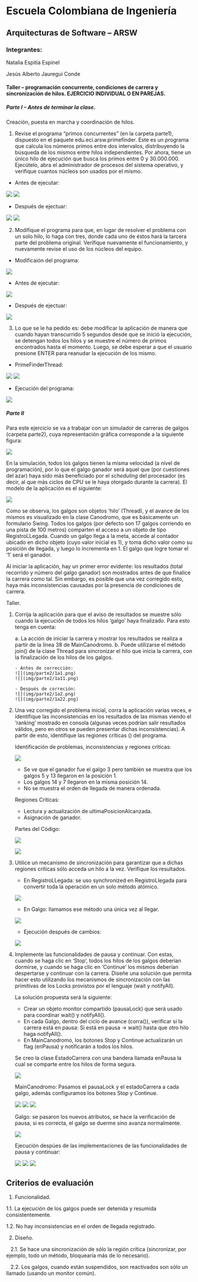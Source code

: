 # Escuela Colombiana de Ingeniería
## Arquitecturas de Software – ARSW

### Integrantes:
Natalia Espitia Espinel

Jesús Alberto Jauregui Conde

#### Taller – programación concurrente, condiciones de carrera y sincronización de hilos. EJERCICIO INDIVIDUAL O EN PAREJAS.

##### Parte I – Antes de terminar la clase.

Creación, puesta en marcha y coordinación de hilos.

1. Revise el programa “primos concurrentes” (en la carpeta parte1), dispuesto en el paquete edu.eci.arsw.primefinder. Este es un programa que calcula los números primos entre dos intervalos, distribuyendo la búsqueda de los mismos entre hilos independientes. Por ahora, tiene un único hilo de ejecución que busca los primos entre 0 y 30.000.000. Ejecútelo, abra el administrador de procesos del sistema operativo, y verifique cuantos núcleos son usados por el mismo.

- Antes de ejecutar:

![](img/parte1/antesEjec.png)
![](img/parte1/antesEjec2.png)

- Después de ejectuar:

![](img/parte1/despuesEjec.png)
![](img/parte1/despuesEjec2.png)

2. Modifique el programa para que, en lugar de resolver el problema con un solo hilo, lo haga con tres, donde cada uno de éstos hará la tarcera parte del problema original. Verifique nuevamente el funcionamiento, y nuevamente revise el uso de los núcleos del equipo.

- Modificaión del programa:

![](img/parte1/mainMod.png)

- Antes de ejecutar:

![](img/parte1/2antesEjec.png)

- Después de ejectuar:

![](img/parte1/2despuesEjec.png)

3. Lo que se le ha pedido es: debe modificar la aplicación de manera que cuando hayan transcurrido 5 segundos desde que se inició la ejecución, se detengan todos los hilos y se muestre el número de primos encontrados hasta el momento. Luego, se debe esperar a que el usuario presione ENTER para reanudar la ejecución de los mismo.

- PrimeFinderThread:

![](img/parte1/prime1.png)
![](img/parte1/prime2.png)

- Ejecución del programa:

![](img/parte1/main1.png)

##### Parte II 

Para este ejercicio se va a trabajar con un simulador de carreras de galgos (carpeta parte2), cuya representación gráfica corresponde a la siguiente figura:

![](./img/media/image1.png)

En la simulación, todos los galgos tienen la misma velocidad (a nivel de programación), por lo que el galgo ganador será aquel que (por cuestiones del azar) haya sido más beneficiado por el *scheduling* del
procesador (es decir, al que más ciclos de CPU se le haya otorgado durante la carrera). El modelo de la aplicación es el siguiente:

![](./img/media/image2.png)

Como se observa, los galgos son objetos ‘hilo’ (Thread), y el avance de los mismos es visualizado en la clase Canodromo, que es básicamente un formulario Swing. Todos los galgos (por defecto son 17 galgos corriendo en una pista de 100 metros) comparten el acceso a un objeto de tipo
RegistroLLegada. Cuando un galgo llega a la meta, accede al contador ubicado en dicho objeto (cuyo valor inicial es 1), y toma dicho valor como su posición de llegada, y luego lo incrementa en 1. El galgo que
logre tomar el ‘1’ será el ganador.

Al iniciar la aplicación, hay un primer error evidente: los resultados (total recorrido y número del galgo ganador) son mostrados antes de que finalice la carrera como tal. Sin embargo, es posible que una vez corregido esto, haya más inconsistencias causadas por la presencia de condiciones de carrera.

Taller.

1.  Corrija la aplicación para que el aviso de resultados se muestre
    sólo cuando la ejecución de todos los hilos ‘galgo’ haya finalizado.
    Para esto tenga en cuenta:

    a.  La acción de iniciar la carrera y mostrar los resultados se realiza a partir de la línea 38 de MainCanodromo.
    b.  Puede utilizarse el método join() de la clase Thread para sincronizar el hilo que inicia la carrera, con la finalización de los hilos de los galgos.

        - Antes de corrección:
        ![](img/parte2/1a1.png)
        ![](img/parte2/1a11.png)

        - Después de correción:
        ![](img/parte2/1a2.png)
        ![](img/parte2/1a22.png)

2.  Una vez corregido el problema inicial, corra la aplicación varias
    veces, e identifique las inconsistencias en los resultados de las
    mismas viendo el ‘ranking’ mostrado en consola (algunas veces
    podrían salir resultados válidos, pero en otros se pueden presentar
    dichas inconsistencias). A partir de esto, identifique las regiones
    críticas () del programa.

    Identificación de problemas, inconsistencias y regiones criticas:

    ![](img/parte2/2_1.png)

    - Se ve que el ganador fue el galgo 3 pero también se muestra que los galgos 5 y 13 llegaron en la posición 1.
    - Los galgos 14 y 7 llegaron en la misma posición 14.
    - No se muestra el orden de llegada de manera ordenada.

    Regiones Críticas:

    - Lectura y actualización de ultimaPosicionAlcanzada.
    - Asignación de ganador.

    Partes del Código:

    ![](img/parte2/2_2.png)
    
    ![](img/parte2/2_3.png)

3.  Utilice un mecanismo de sincronización para garantizar que a dichas
    regiones críticas sólo acceda un hilo a la vez. Verifique los
    resultados.

    - En RegistroLLegada: se uso synchronized en RegistroLlegada para convertir toda la operación en un solo método atómico.

    ![](img/parte2/2_4.png)

    - En Galgo: llamamos ese método una única vez al llegar.

    ![](img/parte2/2_5.png)

    - Ejecución después de cambios:

    ![](img/parte2/2_6.png)

4.  Implemente las funcionalidades de pausa y continuar. Con estas,
    cuando se haga clic en ‘Stop’, todos los hilos de los galgos
    deberían dormirse, y cuando se haga clic en ‘Continue’ los mismos
    deberían despertarse y continuar con la carrera. Diseñe una solución que permita hacer esto utilizando los mecanismos de sincronización con las primitivas de los Locks provistos por el lenguaje (wait y notifyAll).

    La solución propuesta será la siguiente:
    - Crear un objeto monitor compartido (pausaLock) que será usado para coordinar wait() y notifyAll().
    - En cada Galgo, dentro del ciclo de avance (corra()), verificar si la carrera está en pausa: Si está en pausa → wait() hasta que otro hilo haga notifyAll().
    - En MainCanodromo, los botones Stop y Continue actualizarán un flag (enPausa) y notificarán a todos los hilos.

    Se creo la clase EstadoCarrera con una bandera llamada enPausa la cual se comparte entre los hilos de forma segura.

    ![](img/parte2/2_7.png)

    MainCanodromo: Pasamos el pausaLock y el estadoCarrera a cada galgo, además configuramos los botones Stop y Continue.

    ![](img/parte2/2_8.png)
    ![](img/parte2/2_9.png)
    ![](img/parte2/2_10.png)

    Galgo: se pasaron los nuevos atributos, se hace la verificación de pausa, si es correcta, el galgo se duerme sino avanza normalmente.

    ![](img/parte2/2_11.png)

    Ejecución despúes de las implementaciones de las funcionalidades de pausa y continuar:

    ![](img/parte2/2_12.png)
    ![](img/parte2/2_13.png)
    ![](img/parte2/2_14.png)

## Criterios de evaluación

1. Funcionalidad.

1.1. La ejecución de los galgos puede ser detenida y resumida consistentemente.

1.2. No hay inconsistencias en el orden de llegada registrado.
    
2. Diseño.   

    2.1. Se hace una sincronización de sólo la región crítica (sincronizar, por ejemplo, todo un método, bloquearía más de lo necesario).
    
    2.2. Los galgos, cuando están suspendidos, son reactivados son sólo un llamado (usando un monitor común).